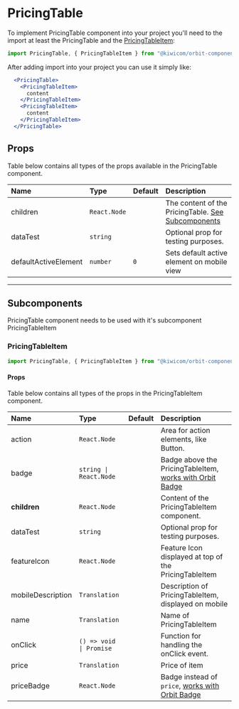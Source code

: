 # PricingTable
To implement PricingTable component into your project you'll need to the import at least the PricingTable and the [PricingTableItem](#pricingTableItem):
```jsx
import PricingTable, { PricingTableItem } from "@kiwicom/orbit-components/lib/PricingTable";
```

After adding import into your project you can use it simply like:
```jsx
  <PricingTable>
    <PricingTableItem>
      content
    </PricingTableItem>
    <PricingTableItem>
      content
    </PricingTableItem>
  </PricingTable>
```

## Props
Table below contains all types of the props available in the PricingTable component.

| Name                  | Type                        | Default         | Description                      |
| :-------------------- | :-------------------------- | :-------------- | :------------------------------- |
| children              | `React.Node`                |                 | The content of the PricingTable. [See Subcomponents](#subcomponents)
| dataTest              | `string`                    |                 | Optional prop for testing purposes.
| defaultActiveElement  | `number`                    | `0`             | Sets default active element on mobile view 


---

## Subcomponents
PricingTable component needs to be used with it's subcomponent PricingTableItem

### PricingTableItem
```jsx
import PricingTable, { PricingTableItem } from "@kiwicom/orbit-components/lib/PricingTable";
```

#### Props
Table below contains all types of the props in the PricingTableItem component.

| Name              | Type                   | Default     | Description                      |
| :---------------- | :--------------------- | :---------- | :------------------------------- |
| action            | `React.Node`           |             | Area for action elements, like Button.
| badge             | `string \| React.Node` |             | Badge above the PricingTableItem, [works with Orbit Badge](../Badge/README.md)
| **children**      | `React.Node`           |             | Content of the PricingTableItem component.
| dataTest          | `string`               |             | Optional prop for testing purposes.
| featureIcon       | `React.Node`           |             | Feature Icon displayed at top of the PricingTableItem
| mobileDescription | `Translation`          |             | Description of PricingTableItem, displayed on mobile
| name              | `Translation`          |             | Name of PricingTableItem
| onClick           | `() => void \| Promise`|             | Function for handling the onClick event.
| price             | `Translation`          |             | Price of item
| priceBadge        | `React.Node`           |             | Badge instead of `price`, [works with Orbit Badge](../Badge/README.md)







